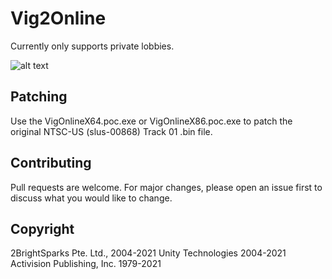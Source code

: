 # Vig2Online

Currently only supports private lobbies.

![alt text](https://github.com/stefanvranjes/Vig2Online/blob/main/MENU.PNG?raw=true)

## Patching

Use the VigOnlineX64.poc.exe or VigOnlineX86.poc.exe to patch the original NTSC-US (slus-00868) Track 01 .bin file.

## Contributing
Pull requests are welcome. For major changes, please open an issue first to discuss what you would like to change.

## Copyright
2BrightSparks Pte. Ltd., 2004-2021
Unity Technologies 2004-2021
Activision Publishing, Inc. 1979-2021
